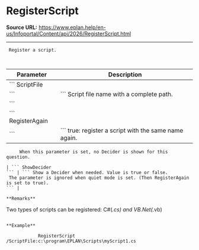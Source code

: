 # RegisterScript

**Source URL:** https://www.eplan.help/en-us/Infoportal/Content/api/2026/RegisterScript.html

---

```
 Register a script.
 
```

  

| Parameter | Description |
| --- | --- |
| ``` ScriptFile ``` | ``` Script file name with a complete path. ``` |
| ``` RegisterAgain ``` | ``` true: register a script with the same name again.         When this parameter is set, no Decider is shown for this question. ``` |
| ``` ShowDecider ``` | ``` Show a Decider when needed. Value is true or false.  The parameter is ignored when quiet mode is set. (Then RegisterAgain is set to true).  ``` |

**Remarks**

```
Two types of scripts can be registered: C#(*.cs) and VB.Net(*.vb)
```

**Example**

```
                RegisterScript /ScriptFile:c:\program\EPLAN\Scripts\myScript1.cs
   
```